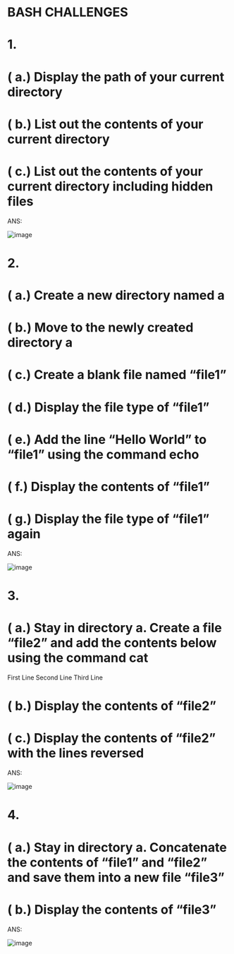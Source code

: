 # BASH CHALLENGES
# 1.
# ( a.) Display the path of your current directory
# ( b.) List out the contents of your current directory
# ( c.) List out the contents of your current directory including hidden files
  ANS:
  
    
   ![image](https://user-images.githubusercontent.com/128279550/226404673-a15694e3-9f3d-478c-95ac-9979d4cfbd4a.png)

# 2.
# ( a.) Create a new directory named a
# ( b.) Move to the newly created directory a 
# ( c.) Create a blank file named “file1”
# ( d.) Display the file type of “file1”
# ( e.) Add the line “Hello World” to “file1” using the command echo
# ( f.) Display the contents of “file1”
# ( g.) Display the file type of “file1” again
  ANS:
  
  ![image](https://user-images.githubusercontent.com/128279550/226413791-d9e4e9bd-fd70-4d33-b793-26eaed6ab38d.png)

# 3.
# ( a.) Stay in directory a. Create a file “file2” and add the contents below using the  command cat
   First Line 
   Second Line 
   Third Line

# ( b.) Display the contents of “file2”
# ( c.) Display the contents of “file2” with the lines reversed
  ANS:
  
  ![image](https://user-images.githubusercontent.com/128279550/226415831-3612a212-f80b-4098-b77c-02709fa29c8e.png)

# 4.
# ( a.) Stay in directory a. Concatenate the contents of “file1” and “file2” and save them into a new file “file3”
# ( b.) Display the contents of “file3”
  ANS:
  
  ![image](https://user-images.githubusercontent.com/128279550/226416672-87dbb8c8-71b7-445e-a9f6-b3132fc15eb8.png)







